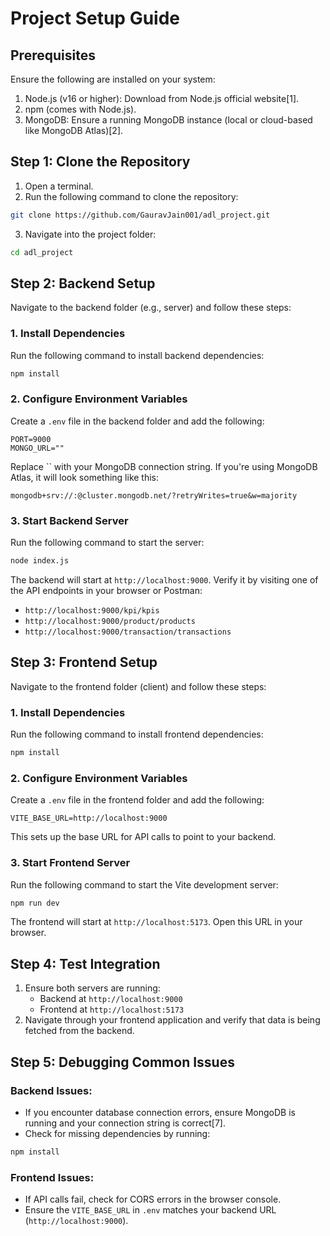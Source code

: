 # Project Setup Guide

## Prerequisites

Ensure the following are installed on your system:

1. Node.js (v16 or higher): Download from Node.js official website[1].
2. npm (comes with Node.js).
3. MongoDB: Ensure a running MongoDB instance (local or cloud-based like MongoDB Atlas)[2].

## Step 1: Clone the Repository

1. Open a terminal.
2. Run the following command to clone the repository:

```bash
git clone https://github.com/GauravJain001/adl_project.git
```

3. Navigate into the project folder:

```bash
cd adl_project
```

## Step 2: Backend Setup

Navigate to the backend folder (e.g., server) and follow these steps:

### 1. Install Dependencies

Run the following command to install backend dependencies:

```bash
npm install
```

### 2. Configure Environment Variables

Create a `.env` file in the backend folder and add the following:

```
PORT=9000
MONGO_URL=""
```

Replace `` with your MongoDB connection string. If you're using MongoDB Atlas, it will look something like this:

```
mongodb+srv://:@cluster.mongodb.net/?retryWrites=true&w=majority
```

### 3. Start Backend Server

Run the following command to start the server:

```bash
node index.js
```

The backend will start at `http://localhost:9000`. Verify it by visiting one of the API endpoints in your browser or Postman:

- `http://localhost:9000/kpi/kpis`
- `http://localhost:9000/product/products`
- `http://localhost:9000/transaction/transactions`

## Step 3: Frontend Setup

Navigate to the frontend folder (client) and follow these steps:

### 1. Install Dependencies

Run the following command to install frontend dependencies:

```bash
npm install
```

### 2. Configure Environment Variables

Create a `.env` file in the frontend folder and add the following:

```
VITE_BASE_URL=http://localhost:9000
```

This sets up the base URL for API calls to point to your backend.

### 3. Start Frontend Server

Run the following command to start the Vite development server:

```bash
npm run dev
```

The frontend will start at `http://localhost:5173`. Open this URL in your browser.

## Step 4: Test Integration

1. Ensure both servers are running:
   - Backend at `http://localhost:9000`
   - Frontend at `http://localhost:5173`
2. Navigate through your frontend application and verify that data is being fetched from the backend.

## Step 5: Debugging Common Issues

### Backend Issues:

- If you encounter database connection errors, ensure MongoDB is running and your connection string is correct[7].
- Check for missing dependencies by running:

```bash
npm install
```

### Frontend Issues:

- If API calls fail, check for CORS errors in the browser console.
- Ensure the `VITE_BASE_URL` in `.env` matches your backend URL (`http://localhost:9000`).
